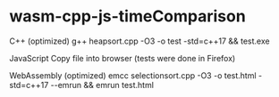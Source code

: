 # wasm-cpp-js-timeComparison
C++ (optimized)
g++ heapsort.cpp -O3 -o test -std=c++17 && test.exe

JavaScript
Copy file into browser (tests were done in Firefox)

WebAssembly (optimized)
emcc selectionsort.cpp -O3 -o test.html -std=c++17 --emrun && emrun test.html 